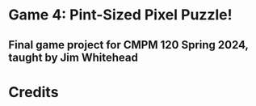# Game 4: Pint-Sized Pixel Puzzle!
## Final game project for CMPM 120 Spring 2024, taught by Jim Whitehead

# Credits
